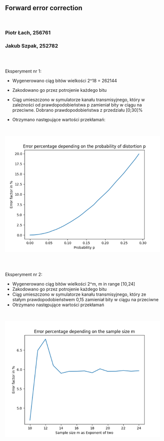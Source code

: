 ## Forward error correction

<br>

### Piotr Łach, 256761

### Jakub Szpak, 252782

<br>
<br>

Eksperyment nr 1:

- Wygenerowano ciąg bitów wielkości 2^18 = 262144
- Zakodowano go przez potrojenie każdego bitu
- Ciąg umieszczono w symulatorze kanału transmisyjnego, który w zależności od prawdopodobieństwa p zamieniał bity w ciągu na przeciwne. Dobrano prawdopodobieństwa z przedziału [0;30]%
- Otrzymano następujące wartości przekłamań:

  <br>

![alt text](charts/chart_1.png "Title")

<br>
<br>

Eksperyment nr 2:

- Wygenerowano ciąg bitów wielkości 2^m, m in range [10,24]
- Zakodowano go przez potrojenie każdego bitu
- Ciąg umieszczono w symulatorze kanału transmisyjnego, który ze stałym prawdopodobieństwem 0,15 zamieniał bity w ciągu na przeciwne
- Otrzymano następujące wartości przekłamań

<br>

![alt text](charts/chart_2.png "Title")
